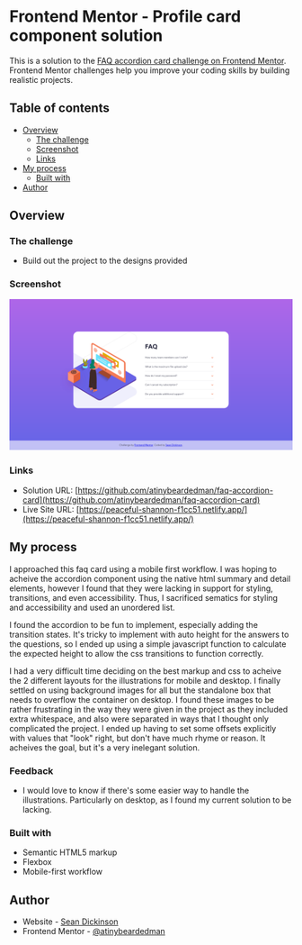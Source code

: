 # Frontend Mentor - Profile card component solution

This is a solution to the [FAQ accordion card challenge on Frontend Mentor](https://www.frontendmentor.io/challenges/faq-accordion-card-XlyjD0Oam). Frontend Mentor challenges help you improve your coding skills by building realistic projects.

## Table of contents

- [Overview](#overview)
  - [The challenge](#the-challenge)
  - [Screenshot](#screenshot)
  - [Links](#links)
- [My process](#my-process)
  - [Built with](#built-with)
- [Author](#author)


## Overview

### The challenge

- Build out the project to the designs provided

### Screenshot

![](./screenshot.png)

### Links

- Solution URL: [https://github.com/atinybeardedman/faq-accordion-card](https://github.com/atinybeardedman/faq-accordion-card)
- Live Site URL: [https://peaceful-shannon-f1cc51.netlify.app/](https://peaceful-shannon-f1cc51.netlify.app/)


## My process

I approached this faq card using a mobile first workflow. I was hoping to acheive the accordion component using the native html summary and detail elements, however I found that they were lacking in support for styling, transitions, and even accessibility. Thus, I sacrificed sematics for styling and accessibility and used an unordered list.

I found the accordion to be fun to implement, especially adding the transition states. It's tricky to implement with auto height for the answers to the questions, so I ended up using a simple javascript function to calculate the expected height to allow the css transitions to function correctly.

I had a very difficult time deciding on the best markup and css to acheive the 2 different layouts for the illustrations for mobile and desktop. I finally settled on using background images for all but the standalone box that needs to overflow the container on desktop. I found these images to be rather frustrating in the way they were given in the project as they included extra whitespace, and also were separated in ways that I thought only complicated the project. I ended up having to set some offsets explicitly with values that "look" right, but don't have much rhyme or reason. It acheives the goal, but it's a very inelegant solution.

### Feedback

- I would love to know if there's some easier way to handle the illustrations. Particularly on desktop, as I found my current solution to be lacking.


### Built with

- Semantic HTML5 markup
- Flexbox
- Mobile-first workflow


## Author

- Website - [Sean Dickinson](https://seandickinson.dev)
- Frontend Mentor - [@atinybeardedman](https://www.frontendmentor.io/profile/atinybeardedman)
